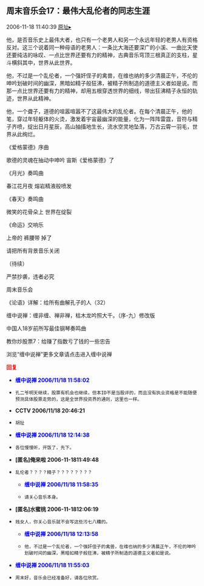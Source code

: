 ## 周末音乐会17：最伟大乱伦者的同志生涯
2006-11-18 11:40:39
[原址▸](http://www.fxgan.com/chan_time/2006_07_12/335.htm)



 



 


 他，是否音乐史上最伟大者，也只有一个老男人和另一个永远年轻的老男人有资格反对。这三个说着同一种母语的老男人：一条比大海还要深广的小溪、一曲比天使还要纯洁的咏叹、一点比世界还要有力的精神，古典音乐穹顶三根真正的支柱，星斗横斜其中，世界从此世界。


 


  他，不过是一个乱伦者，一个强奸侄子的禽兽，在维也纳的多少清晨正午，不伦的呻吟划破时间的幽深，黑暗如精子般狂沸，被精子所制造的道德主义者如是说。而那一点比世界还要有力的精神，却用五根穿透世界的细线，带出狂沸精子永恒的轨迹，世界从此精神。


 


  他，一个聋子，道德的喧嚣喧嚣不了这最伟大的乱伦者。在每个清晨正午，他的笔，穿过年轻躯体的火烫，激发着宇宙最幽深的能量，化为一阵阵雷霆，音符与精子齐喷，绽出日月星辰，高山抽搐地生长，流水空灵地坠落，万古云霄一羽毛，世界从此绚烂。


 


 《爱格蒙德》序曲


 


 歌德的灵魂在抽动中呻吟
   宙斯《爱格蒙德》了


 


 《月光》奏鸣曲


 


 春江花月夜
   熔岩精液般喷发


 


 《春天》奏鸣曲


 


 微笑的花骨朵上
   世界在绽裂


 


 《命运》交响乐


 


 上帝的
   裤腰带
   掉了


 


 


 请把所有背景音乐关闭


 



 
  （待续）
 
 
  
 
 
  严禁抄袭，违者必究
 
 
  
 
 
  周末音乐会
 
 
  
 
 
  《论语》详解：给所有曲解孔子的人（32）
 
 
  
 
 
  缠中说禅：缠非缠、禅非禅，枯木龙吟照大千。（序-九）修改版
 
 
  
 
 
  中国人18岁前所写最佳钢琴奏鸣曲
 
 
  
 
 
  教你炒股票7：给赚了指数亏了钱的一些忠告
 
 
  
 
 
  
   浏览“缠中说禅”更多文章请点击进入缠中说禅
  
 





<font color='red'>**回复**</font>


- **<font color='blue'>缠中说禅 2006/11/18 11:58:02</font>**
- ```
  孔二爷明天继续，股票有机会也继续，但本ID不是当股评的，而且没有执业资格是不能随便预测具体股票走势的，这是全世界投资界的通则，这里也一样。
  ```
- **CCTV 2006/11/18 20:46:21**
- ```
  胡扯
  ```
- **<font color='blue'>缠中说禅 2006/11/18 12:14:38</font>**
- ```
  各位慢慢听，开饭了，先下。
  ```
- **[匿名]俺来啦 2006-11-1811:49:48**
- ```
  乱伦者？？？？精子？？？？？？？？
  ```
   - **<font color='blue'>缠中说禅 2006/11/18 11:58:35</font>**
   - ```
     请关心音乐本身。
     ```
- **[匿名]水蜜桃 2006-11-1812:06:19**
- ```
  贱女人，你关心音乐就不会写这些污七八糟的。
  ```
   - **<font color='blue'>缠中说禅 2006/11/18 12:13:58</font>**
   - ```
     他，不过是一个乱伦者，一个强奸侄子的禽兽，在维也纳的多少清晨正午，不伦的呻吟划破时间的幽深，黑暗如精子般狂沸，被精子所制造的道德主义者如是说。
     ```
- **<font color='blue'>缠中说禅 2006/11/18 11:55:03</font>**
- ```
  周末好，音乐会已经准备好，请各位欣赏。
  ```
